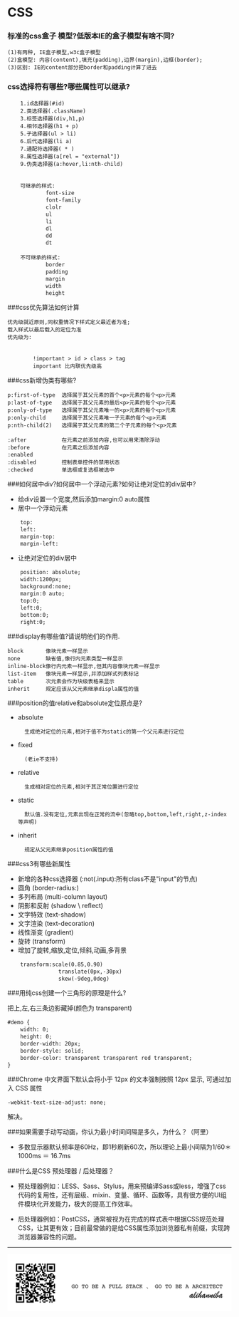 # CSS

### 标准的css盒子 模型?低版本IE的盒子模型有啥不同?

	(1)有两种, IE盒子模型,w3c盒子模型
	(2)盒模型: 内容(content),填充(padding),边界(margin),边框(border);
	(3)区别: IE的content部分把border和padding计算了进去

### css选择符有哪些?哪些属性可以继承?

		1.id选择器(#id)
		2.类选择器(.className)
		3.标签选择器(div,h1,p)
		4.相邻选择器(h1 + p)
		5.子选择器(ul > li)
		6.后代选择器(li a)
		7.通配符选择器( * )
		8.属性选择器(a[rel = "external"])
		9.伪类选择器(a:hover,li:nth-child)


		可继承的样式:
				font-size
				font-family
				clolr
				ul
				li
				dl
				dd
				dt

		不可继承的样式:
				border
				padding
				margin
				width
				height

###css优先算法如何计算

	优先级就近原则,同权重情况下样式定义最近者为准;
	载入样式以最后载入的定位为准
	优先级为:


			!important > id > class > tag
			important 比内联优先级高


###css新增伪类有哪些?

	p:first-of-type  选择属于其父元素的首个<p>元素的每个<p>元素
	p:last-of-type   选择属于其父元素的最后<p>元素的每个<p>元素
	p:only-of-type   选择属于其父元素唯一的<p>元素的每个<p>元素
	p:only-child     选择属于其父元素唯一子元素的每个<p>元素
	p:nth-child(2)   选择属于其父元素的第二个子元素的每个<p>元素

	:after      	 在元素之前添加内容,也可以用来清除浮动
	:before			 在元素之后添加内容
	:enabled		 
	:disabled		 控制表单控件的禁用状态
	:checked		 单选框或复选框被选中

###如何居中div?如何居中一个浮动元素?如何让绝对定位的div居中?

* 给div设置一个宽度,然后添加margin:0 auto属性
* 居中一个浮动元素

```
	top:
	left:
	margin-top:
	margin-left:
```

* 让绝对定位的div居中

```
	position: absolute;
	width:1200px;
	background:none;
	margin:0 auto;
	top:0;
	left:0;
	bottom:0;
	right:0;
```

###display有哪些值?请说明他们的作用.

	block		像块元素一样显示
	none		缺省值,像行内元素类型一样显示
	inline-block像行内元素一样显示,但其内容像块元素一样显示
	list-item	像块元素一样显示,并添加样式列表标记
	table 		次元素会作为块级表格来显示
	inherit		规定应该从父元素继承displa属性的值

###position的值relative和absolute定位原点是?
* absolute

		生成绝对定位的元素,相对于值不为static的第一个父元素进行定位
* fixed

		(老ie不支持)
* relative

		生成相对定位的元素,相对于其正常位置进行定位
* static

		默认值.没有定位,元素出现在正常的流中(忽略top,bottom,left,right,z-index等声明)
* inherit

		规定从父元素继承position属性的值

###css3有哪些新属性
* 新增的各种css选择器 (:not(.input):所有class不是"input"的节点)
* 圆角			(border-radius:)
* 多列布局		(multi-column layout)
* 阴影和反射		(shadow \ reflect)
* 文字特效		(text-shadow)
* 文字渲染		(text-decoration)
* 线性渐变		(gradient)
* 旋转		 (transform)
* 增加了旋转,缩放,定位,倾斜,动画,多背景

```
	transform:scale(0.85,0.90)
				translate(0px,-30px)
				skew(-9deg,0deg)
```
###用纯css创建一个三角形的原理是什么?

把上,左,右三条边影藏掉(颜色为 transparent)

```
#demo {
	width: 0;
	height: 0;
	border-width: 20px;
	border-style: solid;
	border-color: transparent transparent red transparent;
}
```

###Chrome 中文界面下默认会将小于 12px 的文本强制按照 12px 显示,
可通过加入 CSS 属性

```
-webkit-text-size-adjust: none;
```
解决。


###如果需要手动写动画，你认为最小时间间隔是多久，为什么？（阿里）

* 多数显示器默认频率是60Hz，即1秒刷新60次，所以理论上最小间隔为1/60＊1000ms ＝ 16.7ms

###什么是CSS 预处理器 / 后处理器？

 * 预处理器例如：LESS、Sass、Stylus，用来预编译Sass或less，增强了css代码的复用性，还有层级、mixin、变量、循环、函数等，具有很方便的UI组件模块化开发能力，极大的提高工作效率。

 * 后处理器例如：PostCSS，通常被视为在完成的样式表中根据CSS规范处理CSS，让其更有效；目前最常做的是给CSS属性添加浏览器私有前缀，实现跨浏览器兼容性的问题。





---
![](alihanniba.png)
